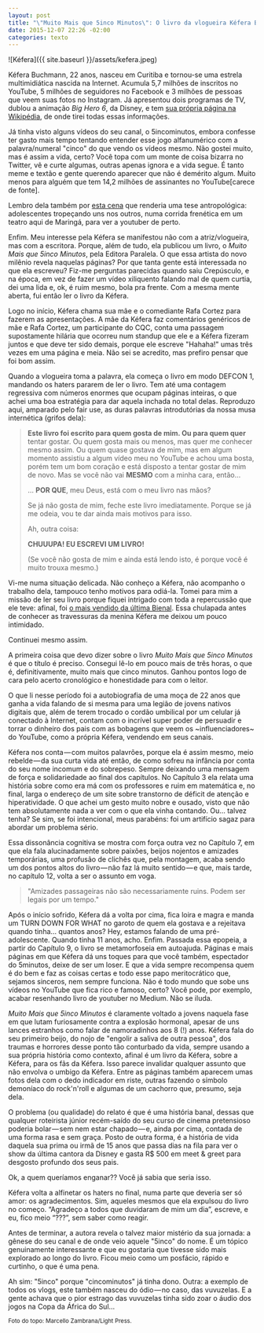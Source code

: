 ```yaml
---
layout: post
title: "\"Muito Mais que 5inco Minutos\": O livro da vlogueira Kéfera Buchmann"
date: 2015-12-07 22:26 -02:00
categories: texto
---
```

![Kéfera]({{ site.baseurl }}/assets/kefera.jpeg)

Kéfera Buchmann, 22 anos, nasceu em Curitiba e tornou-se uma estrela multimidiática nascida na Internet. Acumula 5,7 milhões de inscritos no YouTube, 5 milhões de seguidores no Facebook e 3 milhões de pessoas que veem suas fotos no Instagram. Já apresentou dois programas de TV, dublou a animação _Big Hero 6_, da Disney, e tem [sua própria página na Wikipédia](https://pt.wikipedia.org/wiki/Kéfera_Buchmann), de onde tirei todas essas informações.

Já tinha visto alguns vídeos do seu canal, o 5incominutos, embora confesse ter gasto mais tempo tentando entender esse jogo alfanumérico com a palavra/numeral "cinco" do que vendo os vídeos mesmo. Não gostei muito, mas é assim a vida, certo? Você topa com um monte de coisa bizarra no Twitter, vê e curte algumas, outras apenas ignora e a vida segue. É tanto meme e textão e gente querendo aparecer que não é demérito algum. Muito menos para alguém que tem 14,2 milhões de assinantes no YouTube[carece de fonte].

Lembro dela também por [esta cena](https://www.youtube.com/watch?v=tiqAuf5U9do) que renderia uma tese antropológica: adolescentes tropeçando uns nos outros, numa corrida frenética em um teatro aqui de Maringá, para ver a youtuber de perto.

Enfim. Meu interesse pela Kéfera se manifestou não com a atriz/vlogueira, mas com a escritora. Porque, além de tudo, ela publicou um livro, o _Muito Mais que 5inco Minutos_, pela Editora Paralela. O que essa artista do novo milênio revela naquelas páginas? Por que tanta gente está interessada no que ela escreveu? Fiz-me perguntas parecidas quando saiu Crepúsculo, e na época, em vez de fazer um vídeo xiliquento falando mal de quem curtia, dei uma lida e, ok, é ruim mesmo, bola pra frente. Com a mesma mente aberta, fui então ler o livro da Kéfera.

Logo no início, Kéfera chama sua mãe e o comediante Rafa Cortez para fazerem as apresentações. A mãe da Kéfera faz comentários genéricos de mãe e Rafa Cortez, um participante do CQC, conta uma passagem supostamente hilária que ocorreu num standup que ele e a Kéfera fizeram juntos e que deve ter sido demais, porque ele escreve "Hahaha!" umas três vezes em uma página e meia. Não sei se acredito, mas prefiro pensar que foi bom assim.

Quando a vlogueira toma a palavra, ela começa o livro em modo DEFCON 1, mandando os haters pararem de ler o livro. Tem até uma contagem regressiva com números enormes que ocupam páginas inteiras, o que achei uma boa estratégia para dar aquela inchada no total delas. Reproduzo aqui, amparado pelo fair use, as duras palavras introdutórias da nossa musa internética (grifos dela):

>__Este livro foi escrito para quem gosta de mim. Ou para quem quer__ tentar gostar. Ou quem gosta mais ou menos, mas quer me conhecer mesmo assim. Ou quem quase gostava de mim, mas em algum momento assistiu a algum vídeo meu no YouTube e achou uma bosta, porém tem um bom coração e está disposto a tentar gostar de mim de novo. Mas se você não vai __MESMO__ com a minha cara, então…
>
>… __POR QUE__, meu Deus, está com o meu livro nas mãos?
>
>Se já não gosta de mim, feche este livro imediatamente. Porque se já me odeia, vou te dar ainda mais motivos para isso.
>
>Ah, outra coisa:
>
>__CHUUUPA! EU ESCREVI UM LIVRO!__
>
>(Se você não gosta de mim e ainda está lendo isto, é porque você é muito trouxa mesmo.)

Vi-me numa situação delicada. Não conheço a Kéfera, não acompanho o trabalho dela, tampouco tenho motivos para odiá-la. Tomei para mim a missão de ler seu livro porque fiquei intrigado com toda a repercussão que ele teve: afinal, foi [o mais vendido da última Bienal](http://blogs.oglobo.globo.com/ancelmo/post/livro-mais-vendido-da-bienal-e-de-uma-youtuber.html). Essa chulapada antes de conhecer as travessuras da menina Kéfera me deixou um pouco intimidado.

Continuei mesmo assim.

A primeira coisa que devo dizer sobre o livro _Muito Mais que 5inco Minutos_ é que o título é preciso. Consegui lê-lo em pouco mais de três horas, o que é, definitivamente, muito mais que cinco minutos. Ganhou pontos logo de cara pelo acerto cronológico e honestidade para com o leitor.

O que li nesse período foi a autobiografia de uma moça de 22 anos que ganha a vida falando de si mesma para uma legião de jovens nativos digitais que, além de terem trocado o cordão umbilical por um celular já conectado à Internet, contam com o incrível super poder de persuadir e torrar o dinheiro dos pais com as bobagens que veem os ~influenciadores~ do YouTube, como a própria Kéfera, vendendo em seus canais.

Kéfera nos conta — com muitos palavrões, porque ela é assim mesmo, meio rebelde — da sua curta vida até então, de como sofreu na infância por conta do seu nome incomum e do sobrepeso. Sempre deixando uma mensagem de força e solidariedade ao final dos capítulos. No Capítulo 3 ela relata uma história sobre como era má com os professores e ruim em matemática e, no final, larga o endereço de um site sobre transtorno de déficit de atenção e hiperatividade. O que achei um gesto muito nobre e ousado, visto que não tem absolutamente nada a ver com o que ela vinha contando. Ou… talvez tenha? Se sim, se foi intencional, meus parabéns: foi um artifício sagaz para abordar um problema sério.

Essa dissonância cognitiva se mostra com força outra vez no Capítulo 7, em que ela fala alucinadamente sobre paixões, beijos nojentos e amizades temporárias, uma profusão de clichês que, pela montagem, acaba sendo um dos pontos altos do livro — não faz lá muito sentido — e que, mais tarde, no capítulo 12, volta a ser o assunto em voga.

>"Amizades passageiras não são necessariamente ruins. Podem ser legais por um tempo."

Após o início sofrido, Kéfera dá a volta por cima, fica loira e magra e manda um TURN DOWN FOR WHAT no garoto de quem ela gostava e a rejeitava quando tinha… quantos anos? Hey, estamos falando de uma pré-adolescente. Quando tinha 11 anos, acho. Enfim. Passada essa epopeia, a partir do Capítulo 9, o livro se metamorfoseia em autoajuda. Páginas e mais páginas em que Kéfera dá uns toques para que você também, espectador do 5minutos, deixe de ser um loser. E que a vida sempre recompensa quem é do bem e faz as coisas certas e todo esse papo meritocrático que, sejamos sinceros, nem sempre funciona. Não é todo mundo que sobe uns vídeos no YouTube que fica rico e famoso, certo? Você pode, por exemplo, acabar resenhando livro de youtuber no Medium. Não se iluda.

_Muito Mais que 5inco Minutos_ é claramente voltado a jovens naquela fase em que lutam furiosamente contra a explosão hormonal, apesar de uns lances estranhos como falar de namoradinhos aos 8 (!) anos. Kéfera fala do seu primeiro beijo, do nojo de "engolir a saliva de outra pessoa", dos traumas e horrores desse ponto tão conturbado da vida, sempre usando a sua própria história como contexto, afinal é um livro da Kéfera, sobre a Kéfera, para os fãs da Kéfera. Isso parece invalidar qualquer assunto que não envolva o umbigo da Kéfera. Entre as páginas também aparecem umas fotos dela com o dedo indicador em riste, outras fazendo o símbolo demoníaco do rock'n'roll e algumas de um cachorro que, presumo, seja dela.

O problema (ou qualidade) do relato é que é uma história banal, dessas que qualquer roteirista júnior recém-saído do seu curso de cinema pretensioso poderia bolar — sem nem estar chapado — e, ainda por cima, contada de uma forma rasa e sem graça. Posto de outra forma, é a história de vida daquela sua prima ou irmã de 15 anos que passa dias na fila para ver o show da última cantora da Disney e gasta R$ 500 em meet & greet para desgosto profundo dos seus pais.

Ok, a quem queríamos enganar?? Você já sabia que seria isso.

Kéfera volta a alfinetar os haters no final, numa parte que deveria ser só amor: os agradecimentos. Sim, aqueles mesmos que ela expulsou do livro no começo. “Agradeço a todos que duvidaram de mim um dia”, escreve, e eu, fico meio “???”, sem saber como reagir.

Antes de terminar, a autora revela o talvez maior mistério da sua jornada: a gênese do seu canal e de onde veio aquele "5inco" do nome. É um tópico genuinamente interessante e que eu gostaria que tivesse sido mais explorado ao longo do livro. Ficou meio como um posfácio, rápido e curtinho, o que é uma pena.

Ah sim: "5inco" porque "cincominutos" já tinha dono. Outra: a exemplo de todos os vlogs, este também nasceu do ódio — no caso, das vuvuzelas. E a gente achava que o pior estrago das vuvuzelas tinha sido zoar o áudio dos jogos na Copa da África do Sul…

<small>Foto do topo: Marcello Zambrana/Light Press.</small>
